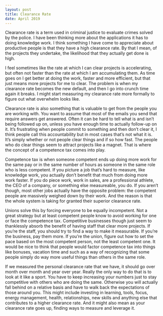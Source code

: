```yaml
---
layout: post
title: Clearance Rate
date: April 2019
---
```

Clearance rate is a term used in criminal justice to evaluate crimes solved by the police. I have been thinking more about the applications it has to doing knowledge work. I think something I have come to appreciate about productive people is that they have a high clearance rate. By that I mean, of the projects they undertake, the likelihood that they actually get done is high.

I feel sometimes like the rate at which I can clear projects is accelerating, but often not faster than the rate at which I am accumulating them. As time goes on I get better at doing the work, faster and more efficient, but that just means more projects for me to clear. The problem is when my clearance rate becomes the new default, and then I go into crunch time again it breaks. I might start measuring my clearance rate more formally to figure out what overwhelm looks like.

Clearance rate is also something that is valuable to get from the people you are working with. You want to assume that most of the emails you send that require answers get answered. Often it can be hard to tell what is and isn’t being followed up on, unless you have enough time to actually follow-up on it. It’s frustrating when people commit to something and then don’t clear it, I think people call this accountability but in most cases that’s not what it is. It’s simply whether or not people clear things and if so how fast. The people who do clear things seem to attract projects like a magnet. That is where the concept of a competence tax comes into play.

Competence tax is when someone competent ends up doing more work for the same pay or in the same number of hours as someone in the same role who is less competent. If you picture a job that’s hard to measure, like knowledge work, you actually don’t benefit that much from doing more work faster. If you do piece work, work in sales, are a professional athlete, the CEO of a company, or something else measureable, you do. If you aren’t though, most other jobs actually have the opposite problem: the competent people are massively weighed down by their work. And the reason is that the whole system is taking for granted their superior clearance rate.

Unions solve this by forcing everyone to be equally incompetent. Not a great strategy but at least competent people know to avoid working for one or face the competence tax. Competitive businesses though just seem to thanklessly absorb the benefit of having staff that clear more projects. If you’re the staff, you should try to find a way to make it measurable. If you’re the business, pay them more. If you’re the union, figure out how to set the pace based on the most competent person, not the least competent one. It would be nice to think that people would factor competence tax into things like bonuses, vacation time and such as a way of recognizing that some people simply do way more useful things than others in the same role.

If we measured the personal clearance rate that we have, it should go over month over month and year over year. Really the only way to do that is to look at it like a sport. You have to keep increasing your numbers just to stay competitive with others who are doing the same. Otherwise you will actually fall behind on a relative basis and have to walk back the expectations of those around you. This might include investing in learning, tools, focus, energy management, health, relationships, new skills and anything else that contributes to a higher clearance rate. And it might also mean as your clearance rate goes up, finding ways to measure and leverage it.
